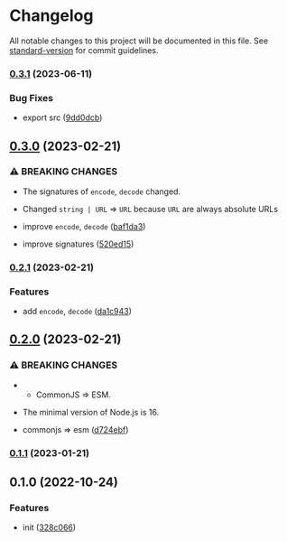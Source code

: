 # Changelog

All notable changes to this project will be documented in this file. See [standard-version](https://github.com/conventional-changelog/standard-version) for commit guidelines.

### [0.3.1](https://github.com/BlackGlory/url-operator/compare/v0.3.0...v0.3.1) (2023-06-11)


### Bug Fixes

* export src ([9dd0dcb](https://github.com/BlackGlory/url-operator/commit/9dd0dcbaa7504e06f78e86e6df245c7b536a5749))

## [0.3.0](https://github.com/BlackGlory/url-operator/compare/v0.2.1...v0.3.0) (2023-02-21)


### ⚠ BREAKING CHANGES

* The signatures of `encode`, `decode` changed.
* Changed `string | URL` => `URL` because `URL` are always absolute URLs

* improve `encode`, `decode` ([baf1da3](https://github.com/BlackGlory/url-operator/commit/baf1da36309e8352535ef85274f61f09853d1e6d))
* improve signatures ([520ed15](https://github.com/BlackGlory/url-operator/commit/520ed159e2e0cf97e28433dab783eab2a941dcc4))

### [0.2.1](https://github.com/BlackGlory/url-operator/compare/v0.2.0...v0.2.1) (2023-02-21)


### Features

* add `encode`, `decode` ([da1c943](https://github.com/BlackGlory/url-operator/commit/da1c943b0f196f12a5fe4eee631d8d424201856f))

## [0.2.0](https://github.com/BlackGlory/url-operator/compare/v0.1.1...v0.2.0) (2023-02-21)


### ⚠ BREAKING CHANGES

* - CommonJS => ESM.
- The minimal version of Node.js is 16.

* commonjs => esm ([d724ebf](https://github.com/BlackGlory/url-operator/commit/d724ebf78580752db5c65979ff5a088f92875989))

### [0.1.1](https://github.com/BlackGlory/url-operator/compare/v0.1.0...v0.1.1) (2023-01-21)

## 0.1.0 (2022-10-24)


### Features

* init ([328c066](https://github.com/BlackGlory/url-operator/commit/328c066669ca5715811d6efd77ceddc1d8efe5a9))

